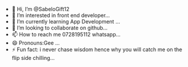 - 👋 Hi, I’m @SabeloGift12
- 👀 I’m interested in front end developer...
- 🌱 I’m currently learning App Development ...
- 💞️ I’m looking to collaborate on github...
- 📫 How to reach me 0728195112 whatsapp...
- 😄 Pronouns:Gee ...
- ⚡ Fun fact: i never chase wisdom hence why you will catch me on the flip side chilling...

<!---
SabeloGift12/SabeloGift12 is a ✨ special ✨ repository because its `README.md` (this file) appears on your GitHub profile.
You can click the Preview link to take a look at your changes.
--->
